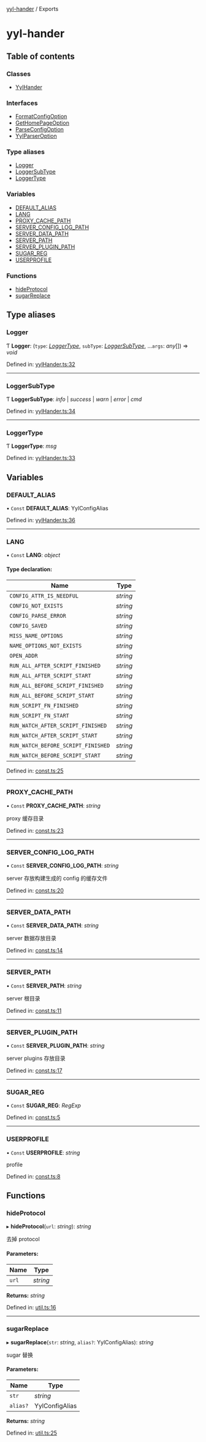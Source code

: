 [yyl-hander](README.md) / Exports

# yyl-hander

## Table of contents

### Classes

- [YylHander](classes/yylhander.md)

### Interfaces

- [FormatConfigOption](interfaces/formatconfigoption.md)
- [GetHomePageOption](interfaces/gethomepageoption.md)
- [ParseConfigOption](interfaces/parseconfigoption.md)
- [YylParserOption](interfaces/yylparseroption.md)

### Type aliases

- [Logger](modules.md#logger)
- [LoggerSubType](modules.md#loggersubtype)
- [LoggerType](modules.md#loggertype)

### Variables

- [DEFAULT_ALIAS](modules.md#default_alias)
- [LANG](modules.md#lang)
- [PROXY_CACHE_PATH](modules.md#proxy_cache_path)
- [SERVER_CONFIG_LOG_PATH](modules.md#server_config_log_path)
- [SERVER_DATA_PATH](modules.md#server_data_path)
- [SERVER_PATH](modules.md#server_path)
- [SERVER_PLUGIN_PATH](modules.md#server_plugin_path)
- [SUGAR_REG](modules.md#sugar_reg)
- [USERPROFILE](modules.md#userprofile)

### Functions

- [hideProtocol](modules.md#hideprotocol)
- [sugarReplace](modules.md#sugarreplace)

## Type aliases

### Logger

Ƭ **Logger**: (`type`: [_LoggerType_](modules.md#loggertype), `subType`: [_LoggerSubType_](modules.md#loggersubtype), ...`args`: _any_[]) => _void_

Defined in: [yylHander.ts:32](https://github.com/jackness1208/yyl-hander/blob/14d9d5f/src/yylHander.ts#L32)

---

### LoggerSubType

Ƭ **LoggerSubType**: _info_ \| _success_ \| _warn_ \| _error_ \| _cmd_

Defined in: [yylHander.ts:34](https://github.com/jackness1208/yyl-hander/blob/14d9d5f/src/yylHander.ts#L34)

---

### LoggerType

Ƭ **LoggerType**: _msg_

Defined in: [yylHander.ts:33](https://github.com/jackness1208/yyl-hander/blob/14d9d5f/src/yylHander.ts#L33)

## Variables

### DEFAULT_ALIAS

• `Const` **DEFAULT_ALIAS**: YylConfigAlias

Defined in: [yylHander.ts:36](https://github.com/jackness1208/yyl-hander/blob/14d9d5f/src/yylHander.ts#L36)

---

### LANG

• `Const` **LANG**: _object_

#### Type declaration:

| Name                               | Type     |
| ---------------------------------- | -------- |
| `CONFIG_ATTR_IS_NEEDFUL`           | _string_ |
| `CONFIG_NOT_EXISTS`                | _string_ |
| `CONFIG_PARSE_ERROR`               | _string_ |
| `CONFIG_SAVED`                     | _string_ |
| `MISS_NAME_OPTIONS`                | _string_ |
| `NAME_OPTIONS_NOT_EXISTS`          | _string_ |
| `OPEN_ADDR`                        | _string_ |
| `RUN_ALL_AFTER_SCRIPT_FINISHED`    | _string_ |
| `RUN_ALL_AFTER_SCRIPT_START`       | _string_ |
| `RUN_ALL_BEFORE_SCRIPT_FINISHED`   | _string_ |
| `RUN_ALL_BEFORE_SCRIPT_START`      | _string_ |
| `RUN_SCRIPT_FN_FINISHED`           | _string_ |
| `RUN_SCRIPT_FN_START`              | _string_ |
| `RUN_WATCH_AFTER_SCRIPT_FINISHED`  | _string_ |
| `RUN_WATCH_AFTER_SCRIPT_START`     | _string_ |
| `RUN_WATCH_BEFORE_SCRIPT_FINISHED` | _string_ |
| `RUN_WATCH_BEFORE_SCRIPT_START`    | _string_ |

Defined in: [const.ts:25](https://github.com/jackness1208/yyl-hander/blob/14d9d5f/src/const.ts#L25)

---

### PROXY_CACHE_PATH

• `Const` **PROXY_CACHE_PATH**: _string_

proxy 缓存目录

Defined in: [const.ts:23](https://github.com/jackness1208/yyl-hander/blob/14d9d5f/src/const.ts#L23)

---

### SERVER_CONFIG_LOG_PATH

• `Const` **SERVER_CONFIG_LOG_PATH**: _string_

server 存放构建生成的 config 的缓存文件

Defined in: [const.ts:20](https://github.com/jackness1208/yyl-hander/blob/14d9d5f/src/const.ts#L20)

---

### SERVER_DATA_PATH

• `Const` **SERVER_DATA_PATH**: _string_

server 数据存放目录

Defined in: [const.ts:14](https://github.com/jackness1208/yyl-hander/blob/14d9d5f/src/const.ts#L14)

---

### SERVER_PATH

• `Const` **SERVER_PATH**: _string_

server 根目录

Defined in: [const.ts:11](https://github.com/jackness1208/yyl-hander/blob/14d9d5f/src/const.ts#L11)

---

### SERVER_PLUGIN_PATH

• `Const` **SERVER_PLUGIN_PATH**: _string_

server plugins 存放目录

Defined in: [const.ts:17](https://github.com/jackness1208/yyl-hander/blob/14d9d5f/src/const.ts#L17)

---

### SUGAR_REG

• `Const` **SUGAR_REG**: _RegExp_

Defined in: [const.ts:5](https://github.com/jackness1208/yyl-hander/blob/14d9d5f/src/const.ts#L5)

---

### USERPROFILE

• `Const` **USERPROFILE**: _string_

profile

Defined in: [const.ts:8](https://github.com/jackness1208/yyl-hander/blob/14d9d5f/src/const.ts#L8)

## Functions

### hideProtocol

▸ **hideProtocol**(`url`: _string_): _string_

去掉 protocol

#### Parameters:

| Name  | Type     |
| ----- | -------- |
| `url` | _string_ |

**Returns:** _string_

Defined in: [util.ts:16](https://github.com/jackness1208/yyl-hander/blob/14d9d5f/src/util.ts#L16)

---

### sugarReplace

▸ **sugarReplace**(`str`: _string_, `alias?`: YylConfigAlias): _string_

sugar 替换

#### Parameters:

| Name     | Type           |
| -------- | -------------- |
| `str`    | _string_       |
| `alias?` | YylConfigAlias |

**Returns:** _string_

Defined in: [util.ts:25](https://github.com/jackness1208/yyl-hander/blob/14d9d5f/src/util.ts#L25)
